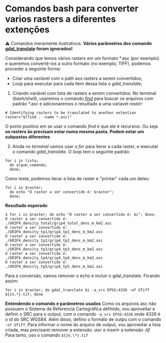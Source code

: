 # Comandos bash para converter varios rasters a diferentes extenções

:warning: Comandos meramente ilustrativos. **Vários parâmetros dos comando  [gdal_translate](https://www.gdal.org/gdal_translate.html) foram ignorados!**

Considerando que temos vários rasters em um formato \*.asc (por exemplo) e queremos convertê-los a outro formato (no exemplo, TIFF), podemos proceder a seguinte forma:

* Criar uma variável com o path aos rasters a serem convertidos;  
* Loop para executar para cada item dessa lista o *gdal_translate*;

1) Criando variável com lista de rasters a serem convertidos:
No terminal (*bash/shell*), usaremos o comando *[find](https://www.gnu.org/software/findutils/manual/html_mono/find.html#find-Expressions)* para buscar os arquivos com padrão \*.asc e adicionaremos o resultado a uma variavel *raster*:
```
# Identifying rasters to be translated to another extention
raster="$(find . -name *.asc)"
```
O ponto positivo em se usar o comando *find* é que ele é recursivo. Ou seja **os rasters ão precisam estar numa mesma pasta. Podem estar um subpastas diferentes**

2) Ainda no *terminal* vamos usar o *for* para iterar a cada raster, e executar o comando *gdal_translate*.
O loop tem o seguinte padrão:
```
for i in lista;
  do algum_comando;
  done;
```
Como teste, podemos iterar a lista de raster e "printar" cada um deles:
```
for i in $raster;
  do echo "O raster a ser convertido é: $raster";
  done;
```
**Resultado esperado**
```
$ for i in $raster; do echo "O raster a ser convertido é: $i"; done;
O raster a ser convertido é: ./GRIP4_density_total/grip4_total_dens_m_km2.asc
O raster a ser convertido é: ./GRIP4_density_tp1/grip4_tp1_dens_m_km2.asc
O raster a ser convertido é: ./GRIP4_density_tp2/grip4_tp2_dens_m_km2.asc
O raster a ser convertido é: ./GRIP4_density_tp3/grip4_tp3_dens_m_km2.asc
O raster a ser convertido é: ./GRIP4_density_tp4/grip4_tp4_dens_m_km2.asc
O raster a ser convertido é: ./GRIP4_density_tp5/grip4_tp5_dens_m_km2.asc
```
Para a conversão, vamos remover o echo e incluir o gdal_translate. Ficando assim:
```
for i in $raster; do gdal_translate $i -a_srs EPSG:4326 -of GTiff ${i%.*}.tif; done
```
**Entendendo o comando e parâmetros usados**
Como os arquivos asc não possuem o Sistema de Referencia Cartográfica definido, vou aproveitar e definir o SRC para o output, com o comando `-a_srs EPSG:4326` onde 4326 é o id do SRC WGS84. Além disso, defino o formato de outpu com o comando `-of GTiff`.
Para informar o nome do arquivo de output, vou aproveitar a lista criada, mas precisarei remover a extensão *.asc* e inserir a extensão *.tif*. Para tanto, uso o comando `${i%.\*}.tif`
